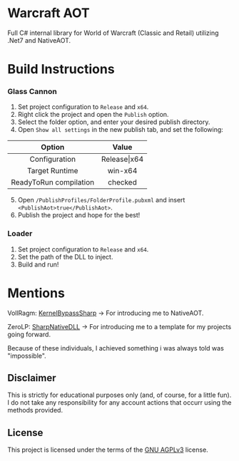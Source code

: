 # Warcraft AOT
Full C# internal library for World of Warcraft (Classic and Retail) utilizing .Net7 and NativeAOT.




# Build Instructions

### Glass Cannon
1. Set project configuration to `Release` and `x64`.
2. Right click the project and open the `Publish` option.
3. Select the folder option, and enter your desired publish directory.
4. Open `Show all settings` in the new publish tab, and set the following:

| Option                 | Value        |
| :--------------------: | :----------: |
| Configuration          | Release\|x64 |
| Target Runtime         | win-x64      |
| ReadyToRun compilation | checked      |

5. Open `/PublishProfiles/FolderProfile.pubxml` and insert `<PublishAot>true</PublishAot>`.
6. Publish the project and hope for the best!

### Loader
1. Set project configuration to `Release` and `x64`.
2. Set the path of the DLL to inject.
3. Build and run!
# Mentions
VollRagm: [KernelBypassSharp][Voll] -> For introducing me to NativeAOT.

ZeroLP: [SharpNativeDLL][Zero] -> For introducing me to a template for my projects going forward. 

[Voll]: https://github.com/VollRagm/KernelBypassSharp
[Zero]: https://github.com/ZeroLP/SharpNativeDLL

Because of these individuals, I achieved something i was always told was "impossible".
## Disclaimer

This is strictly for educational purposes only (and, of course, for a little fun).
I do not take any responsibility for any account actions that occurr using the methods provided.
## License
This project is licensed under the terms of the [GNU AGPLv3](https://choosealicense.com/licenses/agpl-3.0/) license.
